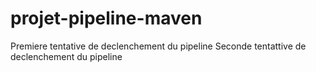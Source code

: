 # projet-pipeline-maven
Premiere tentative de declenchement du pipeline
Seconde tentattive de declenchement du pipeline